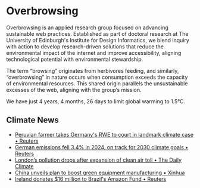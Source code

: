 # Overbrowsing

Overbrowsing is an applied research group focused on advancing sustainable web practices. Established as part of doctoral research at The University of Edinburgh's Institute for Design Informatics, we blend inquiry with action to develop research-driven solutions that reduce the environmental impact of the internet and improve accessibility, aligning technological potential with environmental stewardship.

The term “browsing” originates from herbivores feeding, and similarly, “overbrowsing” in nature occurs when consumption exceeds the capacity of environmental resources. This shared origin parallels the unsustainable excesses of the web, aligning with the group’s mission.

<!-- clock-time -->
We have just 4 years, 4 months, 26 days to limit global warming to 1.5°C.
<!-- /clock-time -->

## Climate News
<!-- clock-news -->
- [Peruvian farmer takes Germany's RWE to court in landmark climate case • Reuters](https://www.reuters.com/sustainability/peruvian-farmer-takes-german-energy-giant-rwe-court-landmark-climate-case-2025-03-16/ )
- [German emissions fell 3.4% in 2024, on track for 2030 climate goals • Reuters](https://www.reuters.com/sustainability/sustainable-finance-reporting/ireland-donates-16-million-brazils-amazon-fund-2025-03-12/ )
- [London’s pollution drops after expansion of clean air toll • The Daily Climate](https://www.dailyclimate.org/londons-pollution-drops-after-expansion-of-clean-air-toll-2671327331.html )
- [China unveils plan to boost green equipment manufacturing • Xinhua](https://english.news.cn/20250312/726a0fcc5a164c928108347ce4240fed/c.html )
- [Ireland donates $16 million to Brazil's Amazon Fund • Reuters](https://www.reuters.com/sustainability/sustainable-finance-reporting/ireland-donates-16-million-brazils-amazon-fund-2025-03-12/ )
<!-- /clock-news -->
